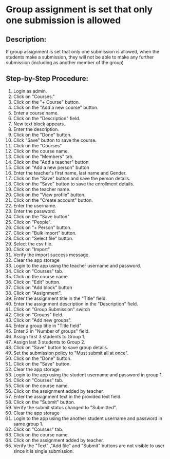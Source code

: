 # Group assignment is set that only one submission is allowed

## Description:

If group assignment is set that only one submission is allowed, when the students make a submission, they will not be able to make any further submission (including as another member of the group)

## Step-by-Step Procedure:

1. Login as admin.
2. Click on "Courses."
3. Click on the "+ Course" button.
4. Click on the "Add a new course" button.
5. Enter a course name.
6. Click on the "Description" field.
7. New text block appears.
8. Enter the description.
9. Click on the "Done" button.
10. Click "Save" button to save the course.
11. Click on the "Courses"
12. Click on the course name.
13. Click on the "Members" tab.
14. Click on the "Add a teacher" button
15. Click on "Add a new person" button
16. Enter the teacher's first name, last name and Gender.
17. Click on the "Save" button and save the person details.
18. Click on the "Save" button to save the enrollment details.
19. Click on the teacher name.
20. Click on the "View profile" button.
21. Click on the "Create account" button.
22. Enter the username.
23. Enter the password.
24. Click on the "Save button"
25. Click on "People".
26. Click on "+ Person" button.
27. Click on "Bulk import" button.
28. Click on "Select file" button.
29. Select the csv file.
30. Click on "Import"
31. Verify the import success message.
32. Clear the app storage
33. Login to the app using the teacher username and password.
34. Click on "Courses" tab.
35. Click on the course name.
36. Click on "Edit" button.
37. Click on "Add block" button
38. Click on "Assignment".
39. Enter the assignment title in the "Title" field.
40. Enter the assignment description in the "Description" field.
41. Click on "Group Submission" switch
42. Click on "Groups" field.
43. Click on "Add new groups".
44. Enter a group title in "Title field"
45. Enter 2 in "Number of groups" field.
46. Assign first 3 students to Group 1.
47. Assign last 3 students to Group 2.
48. Click on "Save" button to save group details.
49. Set the submission policy to "Must submit all at once".
50. Click on the "Done" button.
51. Click on the "Save" button. 
52. Clear the app storage 
53. Login to the app using the student username and password in group 1. 
54. Click on "Courses" tab. 
55. Click on the course name. 
56. Click on the assignment added by teacher.
57. Enter the assignment text in the provided text field.
58. Click on the "Submit" button.
59. Verify the submit status changed to "Submitted".
60. Clear the app storage 
61. Login to the app using the another student username and password in same group 1. 
62. Click on "Courses" tab. 
63. Click on the course name. 
64. Click on the assignment added by teacher. 
65. Verify the "Text" ,"Add file" and "Submit" buttons are not visible to user since it is single submission.
